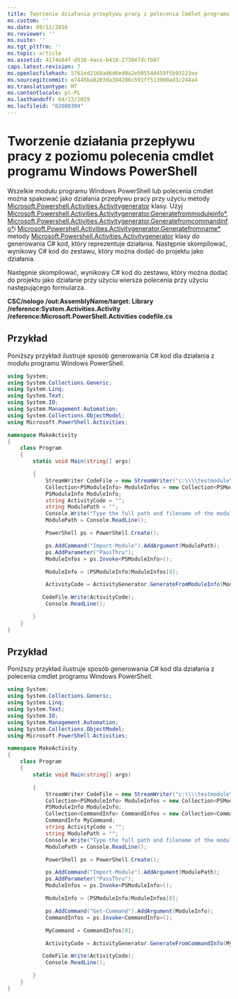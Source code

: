 ```yaml
---
title: Tworzenie działania przepływu pracy z polecenia Cmdlet programu Windows PowerShell | Dokumentacja firmy Microsoft
ms.custom: ''
ms.date: 09/12/2016
ms.reviewer: ''
ms.suite: ''
ms.tgt_pltfrm: ''
ms.topic: article
ms.assetid: 4174e84f-d516-4aca-b418-273047dcfb07
caps.latest.revision: 7
ms.openlocfilehash: 5761ed2168a46d6ed9a2e50554d459f5b93223ee
ms.sourcegitcommit: e7445ba8203da304286c591ff513900ad1c244a4
ms.translationtype: MT
ms.contentlocale: pl-PL
ms.lasthandoff: 04/23/2019
ms.locfileid: "62080394"
---
```

# <a name="creating-a-workflow-activity-from-a-windows-powershell-cmdlet"></a>Tworzenie działania przepływu pracy z poziomu polecenia cmdlet programu Windows PowerShell

Wszelkie modułu programu Windows PowerShell lub polecenia cmdlet można spakować jako działania przepływu pracy przy użyciu metody [Microsoft.Powershell.Activities.Activitygenerator](/dotnet/api/Microsoft.PowerShell.Activities.ActivityGenerator) klasy. Użyj [Microsoft.Powershell.Activities.Activitygenerator.Generatefrommoduleinfo*](/dotnet/api/Microsoft.PowerShell.Activities.ActivityGenerator.GenerateFromModuleInfo), [Microsoft.Powershell.Activities.Activitygenerator.Generatefromcommandinfo*](/dotnet/api/Microsoft.PowerShell.Activities.ActivityGenerator.GenerateFromCommandInfo)i [Microsoft.Powershell.Activities.Activitygenerator.Generatefromname*](/dotnet/api/Microsoft.PowerShell.Activities.ActivityGenerator.GenerateFromName) metody [Microsoft.Powershell.Activities.Activitygenerator](/dotnet/api/Microsoft.PowerShell.Activities.ActivityGenerator) klasy do generowania C# kod, który reprezentuje działania. Następnie skompilować, wynikowy C# kod do zestawu, który można dodać do projektu jako działania.

Następnie skompilować, wynikowy C# kod do zestawu, który można dodać do projektu jako działanie przy użyciu wiersza polecenia przy użyciu następującego formularza.

**CSC/nologo /out:AssemblyName/target: Library /reference:System.Activities.Activity /reference:Microsoft.PowerShell.Activities codefile.cs**

## <a name="example"></a>Przykład

Poniższy przykład ilustruje sposób generowania C# kod dla działania z modułu programu Windows PowerShell.

```csharp
using System;
using System.Collections.Generic;
using System.Linq;
using System.Text;
using System.IO;
using System.Management.Automation;
using System.Collections.ObjectModel;
using Microsoft.PowerShell.Activities;

namespace MakeActivity
{
    class Program
    {
        static void Main(string[] args)

        {
            StreamWriter CodeFile = new StreamWriter("c:\\\\testmodule\\codefile.cs");
            Collection<PSModuleInfo> ModuleInfos = new Collection<PSModuleInfo> { };
            PSModuleInfo ModuleInfo;
            string ActivityCode = "";
            string ModulePath = "";
            Console.Write("Type the full path and filename of the module to process:");
            ModulePath = Console.ReadLine();

            PowerShell ps = PowerShell.Create();

            ps.AddCommand("Import-Module").AddArgument(ModulePath);
            ps.AddParameter("PassThru");
            ModuleInfos = ps.Invoke<PSModuleInfo>();

            ModuleInfo = (PSModuleInfo)ModuleInfos[0];

            ActivityCode = ActivityGenerator.GenerateFromModuleInfo(ModuleInfo, "MyNamespace").First<String>();

           CodeFile.Write(ActivityCode);
            Console.ReadLine();

        }
    }
}

```

## <a name="example"></a>Przykład

Poniższy przykład ilustruje sposób generowania C# kod dla działania z polecenia cmdlet programu Windows PowerShell.

```csharp
using System;
using System.Collections.Generic;
using System.Linq;
using System.Text;
using System.IO;
using System.Management.Automation;
using System.Collections.ObjectModel;
using Microsoft.PowerShell.Activities;

namespace MakeActivity
{
    class Program
    {
        static void Main(string[] args)

        {
            StreamWriter CodeFile = new StreamWriter("c:\\\\testmodule\\codefile.cs");
            Collection<PSModuleInfo> ModuleInfos = new Collection<PSModuleInfo> { };
            PSModuleInfo ModuleInfo;
            Collection<CommandInfo> CommandInfos = new Collection<CommandInfo> { };
            CommandInfo MyCommand;
            string ActivityCode = "";
            string ModulePath = "";
            Console.Write("Type the full path and filename of the module to process:");
            ModulePath = Console.ReadLine();

            PowerShell ps = PowerShell.Create();

            ps.AddCommand("Import-Module").AddArgument(ModulePath);
            ps.AddParameter("PassThru");
            ModuleInfos = ps.Invoke<PSModuleInfo>();

            ModuleInfo = (PSModuleInfo)ModuleInfos[0];

            ps.AddCommand("Get-Command").AddArgument(ModuleInfo);
            CommandInfos = ps.Invoke<CommandInfo>();

            MyCommand = CommandInfos[0];

            ActivityCode = ActivityGenerator.GenerateFromCommandInfo(MyCommand, "MyNamespace");

           CodeFile.Write(ActivityCode);
            Console.ReadLine();

        }
    }
}

```